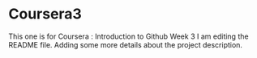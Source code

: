 # Coursera3
This one is for Coursera : Introduction to Github Week 3
I am editing the README file. Adding some more details about the project description.


